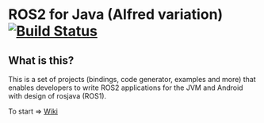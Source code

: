 ROS2 for Java (Alfred variation) [![Build Status](https://travis-ci.org/ros2java-alfred/ros2_java.svg?branch=master)](https://travis-ci.org/ros2java-alfred/ros2_java)
=============

What is this?
-------------

This is a set of projects (bindings, code generator, examples and more) that enables developers to write ROS2
applications for the JVM and Android with design of rosjava (ROS1).

To start => [Wiki](https://github.com/Theosakamg/ros2_java/wiki)
